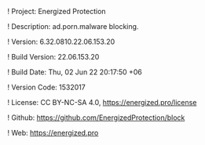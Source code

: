 ! Project: Energized Protection

! Description: ad.porn.malware blocking.

! Version: 6.32.0810.22.06.153.20

! Build Version: 22.06.153.20

! Build Date: Thu, 02 Jun 22 20:17:50 +06

! Version Code: 1532017

! License: CC BY-NC-SA 4.0, https://energized.pro/license

! Github: https://github.com/EnergizedProtection/block

! Web: https://energized.pro
